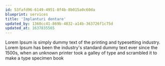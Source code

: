 ```yaml
---
id: 53fafd96-6149-4951-8f4b-8b015a0c60da
blueprint: services
title: 'Implanturi dentare'
updated_by: 1360cc41-869b-4832-a14b-363726f1c75d
updated_at: 1637835565
---
```

Lorem Ipsum is simply dummy text of the printing and typesetting industry. Lorem Ipsum has been the industry's standard dummy text ever since the 1500s, when an unknown printer took a galley of type and scrambled it to make a type specimen book